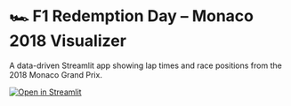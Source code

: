 # 🏎️ F1 Redemption Day – Monaco 2018 Visualizer

A data-driven Streamlit app showing lap times and race positions from the 2018 Monaco Grand Prix.

[![Open in Streamlit](https://static.streamlit.io/badges/streamlit_badge_black_white.svg)](https://yourusername.streamlit.app)
